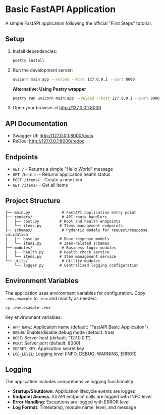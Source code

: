 # Basic FastAPI Application

A simple FastAPI application following the official "First Steps" tutorial.

## Setup

1. Install dependencies:
   ```bash
   poetry install
   ```

2. Run the development server:
   ```bash
   uvicorn main:app --reload --host 127.0.0.1 --port 8000
   ```

   **Alternative: Using Poetry wrapper**
   ```bash
   poetry run uvicorn main:app --reload --host 127.0.0.1 --port 8000
   ```

3. Open your browser at http://127.0.0.1:8000

## API Documentation

- Swagger UI: http://127.0.0.1:8000/docs
- ReDoc: http://127.0.0.1:8000/redoc

## Endpoints

- `GET /` - Returns a simple "Hello World" message
- `GET /health` - Returns application health status
- `POST /items/` - Create a new item
- `GET /items/` - Get all items

## Project Structure

```
├── main.py              # FastAPI application entry point
├── routers/             # API route handlers
│   ├── root.py         # Root and health endpoints
│   └── items.py        # Items management endpoints
├── schemas/             # Pydantic models for request/response validation
│   ├── base.py         # Base response models
│   └── items.py        # Item-related schemas
├── modules/             # Business logic modules
│   ├── health.py       # Health check service
│   └── items.py        # Item management service
└── utils/               # Utility modules
    └── logger.py       # Centralized logging configuration
```

## Environment Variables

The application uses environment variables for configuration. Copy `.env.example` to `.env` and modify as needed:

```bash
cp .env.example .env
```

Key environment variables:
- `APP_NAME`: Application name (default: "FastAPI Basic Application")
- `DEBUG`: Enable/disable debug mode (default: true)
- `HOST`: Server host (default: "127.0.0.1")
- `PORT`: Server port (default: 8000)
- `SECRET_KEY`: Application secret key
- `LOG_LEVEL`: Logging level (INFO, DEBUG, WARNING, ERROR)

## Logging

The application includes comprehensive logging functionality:

- **Startup/Shutdown**: Application lifecycle events are logged
- **Endpoint Access**: All API endpoint calls are logged with INFO level
- **Error Handling**: Exceptions are logged with ERROR level
- **Log Format**: Timestamp, module name, level, and message

